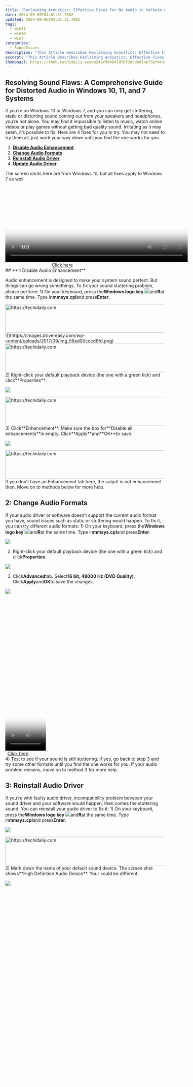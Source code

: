 ```yaml
---
title: "Reclaiming Acoustics: Effective Fixes for No Audio in Valheim on Desktop Computers"
date: 2024-09-05T04:01:31.788Z
updated: 2024-09-06T04:01:31.788Z
tags:
  - win11
  - win10
  - win7
categories:
  - SoundIssues
description: "This Article Describes Reclaiming Acoustics: Effective Fixes for No Audio in Valheim on Desktop Computers"
excerpt: "This Article Describes Reclaiming Acoustics: Effective Fixes for No Audio in Valheim on Desktop Computers"
thumbnail: https://thmb.techidaily.com/e24af9d0b47d7bf3dcde61ab73ef441dcda155d4ef5a243e1a2546d643282d46.jpg
---
```


## Resolving Sound Flaws: A Comprehensive Guide for Distorted Audio in Windows 10, 11, and 7 Systems

If you’re on Windows 10 or Windows 7, and you can only get stuttering, static or distorting sound coming out from your speakers and headphones, you’re not alone. You may find it impossible to listen to music, watch online videos or play games without getting bad quality sound. Irritating as it may seem, it’s possible to fix. Here are 4 fixes for you to try. You may not need to try them all, just work your way down until you find the one works for you.

1. **[Disable Audio Enhancement](https://tools.techidaily.com/drivereasy/download/)**
2. **[Change Audio Formats](https://tools.techidaily.com/drivereasy/download/)**
3. **[Reinstall Audio Driver](https://tools.techidaily.com/drivereasy/download/)**
4. [**Update Audio Driver**](https://tools.techidaily.com/drivereasy/download/)

 The screen shots here are from Windows 10, but all fixes apply to Windows 7 as well.

<!-- affiliate ads begin -->
<span id="1983539">
					<video width="576" height="240" style="cursor:pointer"
           poster="//a.impactradius-go.com/display-clicktoplayimage/1983539.png"
           onclick="if(!this.playClicked){this.play();this.setAttribute('controls',true);this.playClicked=true;}">
	   <source src="//a.impactradius-go.com/display-ad/22993-1983539">
	   <img src="//a.impactradius-go.com/display-clicktoplayimage/1983539.png" style="border: none; height: 100%; width: 100%; object-fit: contain">
	</video>
	<div style="width:360px;text-align:center"><a href="javascript:window.open(decodeURIComponent('https%3A%2F%2Fhomestyler.sjv.io%2Fc%2F5597632%2F1983539%2F22993'), '_blank');void(0);">Click here</a></div>
</span>
<img height="0" width="0" src="https://imp.pxf.io/i/5597632/1983539/22993" style="position:absolute;visibility:hidden;" border="0" />
<!-- affiliate ads end -->
## **1: Disable Audio Enhancement**

Audio enhancement is designed to make your system sound perfect. But things can go wrong somethings. To fix your sound stuttering problem, please perform: 1) On your keyboard, press the**Windows logo key** ![](https://images.drivereasy.com/wp-content/uploads/2017/09/img_59ad000fc9bbd.png)and**R**at the same time. Type in**mmsys.cpl**and press**Enter**.

<!-- affiliate ads begin -->
<a href="https://electronicx.pxf.io/c/5597632/1166360/14483" target="_top" id="1166360">
  <img src="//a.impactradius-go.com/display-ad/14483-1166360" border="0" alt="https://techidaily.com" width="728" height="90"/>
</a>
<img height="0" width="0" src="https://electronicx.pxf.io/i/5597632/1166360/14483" style="position:absolute;visibility:hidden;" border="0" />
<!-- affiliate ads end -->
![](https://images.drivereasy.com/wp-content/uploads/2017/09/img_59ad00cdcd6fd.png)

<!-- affiliate ads begin -->
<a href="https://appsumo.8odi.net/c/5597632/2137413/7443" target="_top" id="2137413">
  <img src="//a.impactradius-go.com/display-ad/7443-2137413" border="0" alt="https://techidaily.com" width="728" height="90"/>
</a>
<img height="0" width="0" src="https://appsumo.8odi.net/i/5597632/2137413/7443" style="position:absolute;visibility:hidden;" border="0" />
<!-- affiliate ads end -->
2) Right-click your default playback device (the one with a green tick) and click**Properties**.

![](https://images.drivereasy.com/wp-content/uploads/2017/09/img_59ad00c40fe6e.png)

<!-- affiliate ads begin -->
<a href="https://appsumo.8odi.net/c/5597632/2082533/7443" target="_top" id="2082533">
  <img src="//a.impactradius-go.com/display-ad/7443-2082533" border="0" alt="https://techidaily.com" width="728" height="90"/>
</a>
<img height="0" width="0" src="https://appsumo.8odi.net/i/5597632/2082533/7443" style="position:absolute;visibility:hidden;" border="0" />
<!-- affiliate ads end -->
3) Click**Enhancement**. Make sure the box for**Disable all enhancements**is empty. Click**Apply**and**OK**to save.

![](https://images.drivereasy.com/wp-content/uploads/2017/09/img_59ad012001816.png)

<!-- affiliate ads begin -->
<a href="https://aligracehair.sjv.io/c/5597632/2047351/19272" target="_top" id="2047351">
  <img src="//a.impactradius-go.com/display-ad/19272-2047351" border="0" alt="https://techidaily.com" width="728" height="90"/>
</a>
<img height="0" width="0" src="https://aligracehair.sjv.io/i/5597632/2047351/19272" style="position:absolute;visibility:hidden;" border="0" />
<!-- affiliate ads end -->
If you don’t have an Enhancement tab here, the culprit is not enhancement then. Move on to methods below for more help.

## **2: Change Audio Formats**

If your audio driver or software doesn’t support the current audio format you have, sound issues such as static or stuttering would happen. To fix it, you can try different audio formats: 1) On your keyboard, press the**Windows logo key** ![](https://images.drivereasy.com/wp-content/uploads/2017/09/img_59ad000fc9bbd.png)and**R**at the same time. Type in**mmsys.cpl**and press**Enter**.

![](https://images.drivereasy.com/wp-content/uploads/2017/09/img_59ad00cdcd6fd.png)

2) Right-click your default playback device (the one with a green tick) and click**Properties**.

![](https://images.drivereasy.com/wp-content/uploads/2017/09/img_59ad00c40fe6e.png)

3) Click**Advanced**tab. Select**16 bit, 48000 Hz (DVD Quality)**. Click**Apply**and**OK**to save the changes.

![](https://images.drivereasy.com/wp-content/uploads/2017/09/img_59ad05947a249.png)

<!-- affiliate ads begin -->
<span id="1977006">
					<video width="128" height="480" style="cursor:pointer"
           poster="//a.impactradius-go.com/display-clicktoplayimage/1977006.png"
           onclick="if(!this.playClicked){this.play();this.setAttribute('controls',true);this.playClicked=true;}">
	   <source src="//a.impactradius-go.com/display-ad/22993-1977006">
	   <img src="//a.impactradius-go.com/display-clicktoplayimage/1977006.png" style="border: none; height: 100%; width: 100%; object-fit: contain">
	</video>
	<div style="width:80px;text-align:center"><a href="javascript:window.open(decodeURIComponent('https%3A%2F%2Fhomestyler.sjv.io%2Fc%2F5597632%2F1977006%2F22993'), '_blank');void(0);">Click here</a></div>
</span>
<img height="0" width="0" src="https://imp.pxf.io/i/5597632/1977006/22993" style="position:absolute;visibility:hidden;" border="0" />
<!-- affiliate ads end -->
4) Test to see if your sound is still stuttering. If yes, go back to step 3 and try some other formats until you find the one works for you. If your audio problem remains, move on to method 3 for more help.

## **3: Reinstall Audio Driver**

If you’re with faulty audio driver, incompatibility problem between your sound driver and your software would happen, then comes the stuttering sound. You can reinstall your audio driver to fix it: 1) On your keyboard, press the**Windows logo key** ![](https://images.drivereasy.com/wp-content/uploads/2017/09/img_59ad000fc9bbd.png)and**R**at the same time. Type in**mmsys.cpl**and press**Enter**.

![](https://images.drivereasy.com/wp-content/uploads/2017/09/img_59ad00cdcd6fd.png)

<!-- affiliate ads begin -->
<a href="https://aligracehair.sjv.io/c/5597632/1938682/19272" target="_top" id="1938682">
  <img src="//a.impactradius-go.com/display-ad/19272-1938682" border="0" alt="https://techidaily.com" width="728" height="90"/>
</a>
<img height="0" width="0" src="https://aligracehair.sjv.io/i/5597632/1938682/19272" style="position:absolute;visibility:hidden;" border="0" />
<!-- affiliate ads end -->
2) Mark down the name of your default sound device. The screen shot shows**High Definition Audio Device**. Your could be different.

![](https://images.drivereasy.com/wp-content/uploads/2017/09/img_59ad07e6a7dc8.png)

<!-- affiliate ads begin -->
<span id="1793213">
					<video width="864" height="1296" style="cursor:pointer"
           poster="//a.impactradius-go.com/display-clicktoplayimage/1793213.png"
           onclick="if(!this.playClicked){this.play();this.setAttribute('controls',true);this.playClicked=true;}">
	   <source src="//a.impactradius-go.com/display-ad/19135-1793213">
	   <img src="//a.impactradius-go.com/display-clicktoplayimage/1793213.png" style="border: none; height: 100%; width: 100%; object-fit: contain">
	</video>
	<div style="width:540px;text-align:center"><a href="javascript:window.open(decodeURIComponent('https%3A%2F%2Ftinyland.pxf.io%2Fc%2F5597632%2F1793213%2F19135'), '_blank');void(0);">Click here</a></div>
</span>
<img height="0" width="0" src="https://imp.pxf.io/i/5597632/1793213/19135" style="position:absolute;visibility:hidden;" border="0" />
<!-- affiliate ads end -->
3) On your keyboard, press the**Windows logo key** ![](https://images.drivereasy.com/wp-content/uploads/2017/09/img_59ad000fc9bbd.png)and**R**at the same time. Type in**devmgmt.msc**and press**Enter**.

<!-- affiliate ads begin -->
<a href="https://dhgate.sjv.io/c/5597632/1175223/12108" target="_top" id="1175223">
  <img src="//a.impactradius-go.com/display-ad/12108-1175223" border="0" alt="https://techidaily.com" width="728" height="90"/>
</a>
<img height="0" width="0" src="https://dhgate.sjv.io/i/5597632/1175223/12108" style="position:absolute;visibility:hidden;" border="0" />
<!-- affiliate ads end -->
![](https://images.drivereasy.com/wp-content/uploads/2017/09/img_59ad0821313b4.png)

4) Double-click to expand**Sound, video and game controllers**. Right-click the driver for your default audio device and click**Uninstall**device.

![](https://images.drivereasy.com/wp-content/uploads/2017/09/img_59ad084b78a51.png)

5) Click**Uninstall**.

![](https://images.drivereasy.com/wp-content/uploads/2017/09/img_59ad08d16834e.png)

6) When the uninstall finishes, restart your computer. Windows will automatically find and install a correct audio driver for you. If your sound is still stuttering after reinstalling audio driver, move on to the method below.

## **4: Update Audio Driver**

If, trying all the above, your sound it still stuttering or distorted, it’s time to update your audio driver to the latest version available. If you don’t have the time, patience or computer skills to update your drivers manually, you can do it automatically with[**Driver Easy**](https://tools.techidaily.com/drivereasy/download/). Driver Easy will automatically recognize your system and find the correct drivers for it. You don’t need to know exactly what system your computer is running, you don’t need to risk downloading and installing the wrong driver, and you don’t need to worry about making a mistake when installing. You can update your drivers automatically with either the FREE or the Pro version of Driver Easy. But with the Pro version it takes just 2 clicks (and you get full support and a 30-day money back guarantee): 1)[**Download**](https://tools.techidaily.com/drivereasy/download/)and install Driver Easy. 2) Run Driver Easy and click the**Scan Now**button. Driver Easy will then scan your computer and detect any problem drivers.

![](https://images.drivereasy.com/wp-content/uploads/2017/09/img_59ad0f57e9dfa.png)

<!-- affiliate ads begin -->
<a href="https://malaysia-healthcare-travel-council.pxf.io/c/5597632/1576477/17382" target="_top" id="1576477">
  <img src="//a.impactradius-go.com/display-ad/17382-1576477" border="0" alt="https://techidaily.com" width="160" height="90"/>
</a>
<img height="0" width="0" src="https://malaysia-healthcare-travel-council.pxf.io/i/5597632/1576477/17382" style="position:absolute;visibility:hidden;" border="0" />
<!-- affiliate ads end -->
3) Click the**Update**button next to the flagged audio driver to automatically download and install the correct version of this driver (you can do this with the FREE version). Or click**Update All**to automatically download and install the correct version of all the drivers that are missing or out of date on your system (this requires the[**Pro version**](https://tools.techidaily.com/drivereasy/download/)– you’ll be prompted to upgrade when you click Update All).

![](https://images.drivereasy.com/wp-content/uploads/2017/09/img_59ad0f8b2c99b.jpg)

If you need more help with your audio issue on Windows 10, feel free to leave us comments and we’ll see what we can do to help.

* [Audio](https://tools.techidaily.com/drivereasy/download/)
* [sound problem](https://tools.techidaily.com/drivereasy/download/)

<ins class="adsbygoogle"
     style="display:block"
     data-ad-format="autorelaxed"
     data-ad-client="ca-pub-7571918770474297"
     data-ad-slot="1223367746"></ins>



<ins class="adsbygoogle"
     style="display:block"
     data-ad-client="ca-pub-7571918770474297"
     data-ad-slot="8358498916"
     data-ad-format="auto"
     data-full-width-responsive="true"></ins>

<span class="atpl-alsoreadstyle">Also read:</span>
<div><ul>
<li><a href="https://facebook-video-share.techidaily.com/new-crafting-collabs-for-youtube-channel-expansion-for-2024/"><u>[New] Crafting Collabs for YouTube Channel Expansion for 2024</u></a></li>
<li><a href="https://fox-http.techidaily.com/new-drone-purchasing-made-easy-a-step-by-step-buyers-guide-for-2024/"><u>[New] Drone Purchasing Made Easy  A Step-by-Step Buyer’s Guide for 2024</u></a></li>
<li><a href="https://instagram-videos.techidaily.com/new-in-2024-social-media-power-up-grouping-multiple-photos-and-vids-for-instagram/"><u>[New] In 2024, Social Media Power-Up  Grouping Multiple Photos & Vids for Instagram</u></a></li>
<li><a href="https://facebook-video-content.techidaily.com/updated-2024-approved-download-facebook-videos-anywhere-winmacosiphone/"><u>[Updated] 2024 Approved  Download Facebook Videos Anywhere  Win/macOS/iPhone</u></a></li>
<li><a href="https://sound-issues.techidaily.com/astro-a10-headset-mic-problems-heres-how-to-repair-them/"><u>Astro A10 Headset Mic Problems? Here's How to Repair Them!</u></a></li>
<li><a href="https://sound-issues.techidaily.com/bust-sound-bugs-a-users-roadmap-to-fixing-windows-11-audio-glitches-part-1-of-5/"><u>Bust Sound Bugs: A User’s Roadmap to Fixing Windows 11 Audio Glitches – Part 1 of 5</u></a></li>
<li><a href="https://sound-issues.techidaily.com/common-problems-with-realtek-mics-solutions-inside/"><u>Common Problems with Realtek Mics - Solutions Inside</u></a></li>
<li><a href="https://fake-location.techidaily.com/complete-tutorial-to-use-gps-joystick-to-fake-gps-location-on-lava-blaze-curve-5g-drfone-by-drfone-virtual-android/"><u>Complete Tutorial to Use GPS Joystick to Fake GPS Location On Lava Blaze Curve 5G | Dr.fone</u></a></li>
<li><a href="https://sound-issues.techidaily.com/diy-solutions-for-when-your-hyperx-cloud-mic-fails-to-function/"><u>DIY Solutions for When Your HyperX Cloud Mic Fails to Function</u></a></li>
<li><a href="https://sound-issues.techidaily.com/diy-trouble-shooting-restore-sound-to-your-dell-device-now/"><u>DIY Trouble Shooting: Restore Sound to Your Dell Device Now</u></a></li>
<li><a href="https://sound-issues.techidaily.com/expert-tips-to-fix-voice-chat-malfunctions-in-phasmophobia/"><u>Expert Tips to Fix Voice Chat Malfunctions in Phasmophobia</u></a></li>
<li><a href="https://sound-issues.techidaily.com/fixing-audio-malfunctions-in-windows-10-a-step-by-step-guide/"><u>Fixing Audio Malfunctions in Windows 10 - A Step-by-Step Guide</u></a></li>
<li><a href="https://sound-issues.techidaily.com/fixing-no-sound-problem-for-nvidia-high-definition-audio-a-complete-tutorial/"><u>Fixing No Sound Problem for NVIDIA High Definition Audio: A Complete Tutorial</u></a></li>
<li><a href="https://sound-issues.techidaily.com/fixing-windows-10-sound-issues-a-comprehensive-guide/"><u>Fixing Windows 10 Sound Issues: A Comprehensive Guide</u></a></li>
<li><a href="https://sound-issues.techidaily.com/how-to-get-your-discord-push-to-talk-back-on-track-expert-fixes-and-tips/"><u>How to Get Your Discord Push-To-Talk Back on Track: Expert Fixes and Tips</u></a></li>
<li><a href="https://screen-mirror.techidaily.com/how-to-mirror-pc-screen-to-oppo-a59-5g-phones-drfone-by-drfone-android/"><u>How to Mirror PC Screen to Oppo A59 5G Phones? | Dr.fone</u></a></li>
<li><a href="https://sound-issues.techidaily.com/how-to-troubleshoot-and-restore-voice-communication-in-apex-legends/"><u>How to Troubleshoot and Restore Voice Communication in Apex Legends</u></a></li>
<li><a href="https://techidaily.com/how-to-upgrade-apple-iphone-xs-to-the-latest-ios-version-drfone-by-drfone-ios-system-repair-ios-system-repair/"><u>How to Upgrade Apple iPhone XS to the Latest iOS Version? | Dr.fone</u></a></li>
<li><a href="https://sound-issues.techidaily.com/1723015305349-hyperx-cloud-stinger-microphone-not-working-heres-how-to-fix-it/"><u>HyperX Cloud Stinger Microphone Not Working? Here's How to Fix It!</u></a></li>
<li><a href="https://apple-account.techidaily.com/in-2024-forgot-your-apple-id-password-and-email-from-iphone-12-heres-the-best-fixes-by-drfone-ios/"><u>In 2024, Forgot Your Apple ID Password and Email From iPhone 12? Heres the Best Fixes</u></a></li>
<li><a href="https://screen-recording.techidaily.com/in-2024-gameplay-reel-how-to-reviewed/"><u>In 2024, Gameplay Reel  How-To Reviewed</u></a></li>
<li><a href="https://screen-capture.techidaily.com/in-2024-no-money-down-best-free-video-chat-platforms/"><u>In 2024, No Money Down? Best Free Video Chat Platforms</u></a></li>
<li><a href="https://youtube-blog.techidaily.com/24-youtube-thumbnail-mastery-size-and-ratio-tactics/"><u>In 2024, Youtube Thumbnail Mastery  Size & Ratio Tactics</u></a></li>
<li><a href="https://sound-issues.techidaily.com/laptop-audio-troubleshooting-guide-fixing-lack-of-sound-output/"><u>Laptop Audio Troubleshooting Guide: Fixing Lack of Sound Output</u></a></li>
<li><a href="https://sound-issues.techidaily.com/1723015579100-logitech-g633-not-working-heres-what-you-need-to-do/"><u>Logitech G633 Not Working? Here's What You Need to Do</u></a></li>
<li><a href="https://sound-issues.techidaily.com/no-audio-with-airpods-on-window-1110-follow-these-steps-for-a-quick-fix/"><u>No Audio with AirPods on Window 11/10? Follow These Steps for a Quick Fix</u></a></li>
<li><a href="https://sound-issues.techidaily.com/overcoming-facebook-video-mute-mode-on-windows-expert-tips-and-hacks/"><u>Overcoming Facebook Video Mute Mode on Windows - Expert Tips & Hacks</u></a></li>
<li><a href="https://sound-issues.techidaily.com/quick-and-simple-guide-to-effective-mic-checks/"><u>Quick and Simple Guide to Effective Mic Checks!</u></a></li>
<li><a href="https://sound-issues.techidaily.com/quick-fix-for-windows-11-audio-malfunctions-follow-this-easy-5-step-process/"><u>Quick Fix for Windows 11 Audio Malfunctions: Follow This Easy 5-Step Process</u></a></li>
<li><a href="https://sound-issues.techidaily.com/quick-fixes-for-when-your-steelseries-arctis-pro-headset-microphone-stops-working/"><u>Quick Fixes for When Your SteelSeries Arctis Pro Headset Microphone Stops Working</u></a></li>
<li><a href="https://sound-issues.techidaily.com/quick-solutions-for-restoring-audio-on-your-logitech-g933-headset/"><u>Quick Solutions for Restoring Audio on Your Logitech G933 Headset</u></a></li>
<li><a href="https://sound-issues.techidaily.com/resolved-troubleshooting-airpods-silence-solutions-for-windows-users-windows-11-and-10/"><u>Resolved: Troubleshooting AirPods Silence – Solutions for Windows Users (Windows 11 & 10)</u></a></li>
<li><a href="https://sound-issues.techidaily.com/reviving-rich-audio-on-nvidia-systems-the-definitive-fixes-you-need/"><u>Reviving Rich Audio on Nvidia Systems: The Definitive Fixes You Need</u></a></li>
<li><a href="https://sound-issues.techidaily.com/1723016655572-silent-battles-no-more-solving-your-wow-sound-glitches-easily/"><u>Silent Battles No More: Solving Your WoW Sound Glitches Easily</u></a></li>
<li><a href="https://sound-issues.techidaily.com/solved-audio-issues-on-mozilla-firefox-resolved/"><u>Solved: Audio Issues on Mozilla Firefox Resolved</u></a></li>
<li><a href="https://sound-issues.techidaily.com/solving-noise-issues-in-world-of-warcraft-a-comprehensive-guide/"><u>Solving Noise Issues in World of Warcraft: A Comprehensive Guide</u></a></li>
<li><a href="https://sound-issues.techidaily.com/solving-windows-11-compatibility-issues-for-non-functional-headphones/"><u>Solving Windows 11 Compatibility Issues for Non-Functional Headphones</u></a></li>
<li><a href="https://sound-issues.techidaily.com/trouble-with-your-oculus-quest-2s-mic-heres-how-you-can-fix-it/"><u>Trouble with Your Oculus Quest 2'S Mic? Here's How You Can Fix It!</u></a></li>
<li><a href="https://sound-issues.techidaily.com/troubleshoot-and-fix-hp-laptops-no-sound-dilemma-expert-tips-for-users/"><u>Troubleshoot & Fix HP Laptop's No-Sound Dilemma: Expert Tips for Users</u></a></li>
<li><a href="https://sound-issues.techidaily.com/troubleshooting-guide-how-to-restore-your-logitech-g93e-mics-functionality/"><u>Troubleshooting Guide – How to Restore Your Logitech G93e Mic's Functionality</u></a></li>
<li><a href="https://sound-issues.techidaily.com/troubleshooting-guide-for-a-defective-headphone-jack-on-your-notebook-issues-resolved/"><u>Troubleshooting Guide for a Defective Headphone Jack on Your Notebook (ISSUES RESOLVED)</u></a></li>
<li><a href="https://sound-issues.techidaily.com/troubleshooting-mic-and-speaker-issues-in-sea-of-thieves-pc-guide/"><u>Troubleshooting Mic & Speaker Issues in Sea of Thieves: PC Guide</u></a></li>
<li><a href="https://sound-issues.techidaily.com/troubleshooting-sounds-in-new-world-tips-and-solutions-for-optimal-performance/"><u>Troubleshooting Sounds in 'New World': Tips and Solutions for Optimal Performance</u></a></li>
<li><a href="https://sound-issues.techidaily.com/troubleshooting-tips-for-restoring-audio-functionality-in-lenovo-devices/"><u>Troubleshooting Tips for Restoring Audio Functionality in Lenovo Devices</u></a></li>
<li><a href="https://sound-issues.techidaily.com/troubleshooting-windows-10-sound-cutouts-effective-strategies-revealed/"><u>Troubleshooting Windows 10 Sound Cutouts: Effective Strategies Revealed</u></a></li>
<li><a href="https://sound-issues.techidaily.com/troubleshooting-why-is-my-cod-vanguards-voice-chat-unresponsive/"><u>Troubleshooting: Why Is My COD: Vanguard's Voice Chat Unresponsive?</u></a></li>
<li><a href="https://sound-issues.techidaily.com/ultimate-troubleshooting-guide-resolving-your-rust-microphone-issues/"><u>Ultimate Troubleshooting Guide: Resolving Your Rust Microphone Issues</u></a></li>
<li><a href="https://sound-issues.techidaily.com/why-isnt-my-sound-blaster-microphone-working-common-problems-and-solutions/"><u>Why Isn't My Sound Blaster Microphone Working? - Common Problems and Solutions</u></a></li>
<li><a href="https://sound-issues.techidaily.com/winning-the-battle-against-silent-mic-troubles-in-windows-7-expert-hacks-revealed/"><u>Winning the Battle Against Silent Mic Troubles in Windows 7 - Expert Hacks Revealed</u></a></li>
</ul></div>
